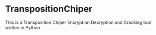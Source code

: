 # TranspositionChiper
This is a Transposition Chiper Encryption Decryption and Cracking tool written in Python
